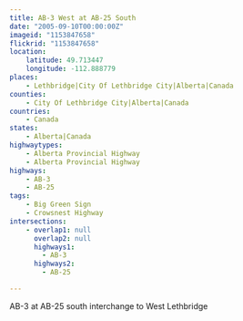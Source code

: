 ```yaml
---
title: AB-3 West at AB-25 South
date: "2005-09-10T00:00:00Z"
imageid: "1153847658"
flickrid: "1153847658"
location:
    latitude: 49.713447
    longitude: -112.888779
places:
    - Lethbridge|City Of Lethbridge City|Alberta|Canada
counties:
    - City Of Lethbridge City|Alberta|Canada
countries:
    - Canada
states:
    - Alberta|Canada
highwaytypes:
    - Alberta Provincial Highway
    - Alberta Provincial Highway
highways:
    - AB-3
    - AB-25
tags:
    - Big Green Sign
    - Crowsnest Highway
intersections:
    - overlap1: null
      overlap2: null
      highways1:
        - AB-3
      highways2:
        - AB-25

---
```

AB-3 at AB-25 south interchange to West Lethbridge